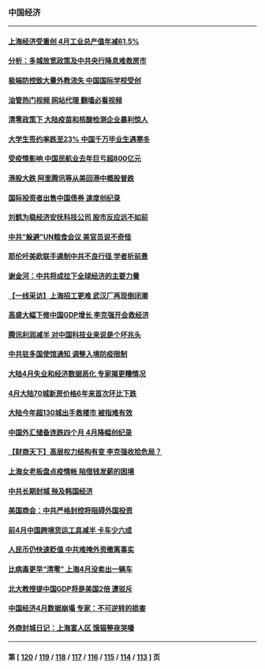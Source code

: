 ### 中国经济
---
#### [上海经济受重创 4月工业总产值年减61.5%](../../pages/ncid283/n13741423.md?05202045) 
#### [分析：多城放宽政策及中共央行降息难救房市](../../pages/ncid283/n13741415.md?05202045) 
#### [极端防控致大量外教流失 中国国际学校受创](../../pages/ncid283/n13741383.md?05202045) 
#### [油管热门视频 网站代理 翻墙必看视频](http://209.222.30.114:81/youtube.html?05202045)
#### [清零政策下 大陆疫苗和核酸检测企业暴利惊人](../../pages/ncid283/n13741225.md?05202045) 
#### [大学生签约率跌至23% 中国千万毕业生遇寒冬](../../pages/ncid283/n13741056.md?05202045) 
#### [受疫情影响 中国民航业去年巨亏超800亿元](../../pages/ncid283/n13741096.md?05202045) 
#### [港股大跌 阿里腾讯等从美回港中概股普跌](../../pages/ncid283/n13741060.md?05202045) 
#### [国际投资者出售中国债券 速度创纪录](../../pages/ncid283/n13740982.md?05202045) 
#### [刘鹤为稳经济安抚科技公司 股市反应远不如前](../../pages/ncid283/n13740881.md?05202045) 
#### [中共“躲避”UN粮食会议 美官员说不奇怪](../../pages/ncid283/n13740742.md?05202045) 
#### [耶伦吁美欧联手遏制中共不良行径 学者析前景](../../pages/ncid283/n13740600.md?05202045) 
#### [谢金河：中共将成拉下全球经济的主要力量](../../pages/ncid283/n13740547.md?05202045) 
#### [【一线采访】上海招工更难 武汉厂再现倒闭潮](../../pages/ncid283/n13740187.md?05202045) 
#### [高盛大幅下修中国GDP增长 李克强开会救经济](../../pages/ncid283/n13739993.md?05202045) 
#### [腾讯利润减半 对中国科技业来说是个坏兆头](../../pages/ncid283/n13740093.md?05202045) 
#### [中共驻多国使馆通知 调整入境防疫限制](../../pages/ncid283/n13739965.md?05202045) 
#### [大陆4月失业和经济数据恶化 专家揭更糟情况](../../pages/ncid283/n13739896.md?05202045) 
#### [4月大陆70城新房价格6年来首次环比下跌](../../pages/ncid283/n13739723.md?05202045) 
#### [大陆今年超130城出手救楼市  被指难有效](../../pages/ncid283/n13739556.md?05202045) 
#### [中国外汇储备连跌四个月 4月降幅创纪录](../../pages/ncid283/n13739541.md?05202045) 
#### [【财商天下】高层权力结构有变 李克强收拾危局？](../../pages/ncid283/n13739513.md?05202045) 
#### [上海女老板盘点疫情帐 陷借钱发薪的困境](../../pages/ncid283/n13739410.md?05202045) 
#### [中共长期封城 殃及韩国经济](../../pages/ncid283/n13739351.md?05202045) 
#### [美国商会：中共严格封控将阻碍外国投资](../../pages/ncid283/n13739088.md?05202045) 
#### [前4月中国跨境货运工具减半 卡车少六成](../../pages/ncid283/n13738983.md?05202045) 
#### [人民币仍快速贬值 中共难掩外资撤离事实](../../pages/ncid283/n13738925.md?05202045) 
#### [比病毒更早“清零” 上海4月没卖出一辆车](../../pages/ncid283/n13738757.md?05202045) 
#### [北大教授提中国GDP将是美国2倍 遭驳斥](../../pages/ncid283/n13738614.md?05202045) 
#### [中国经济4月数据崩塌 专家：不可逆转的损害](../../pages/ncid283/n13738442.md?05202045) 
#### [外商封城日记：上海富人区 饿猫整夜哭嚎](../../pages/ncid283/n13738603.md?05202045) 

---
#### 第 [ [120](./120.md?05202045) / [119](./119.md?05202045) / [118](./118.md?05202045) / [117](./117.md?05202045) / [116](./116.md?05202045) / [115](./115.md?05202045) / [114](./114.md?05202045) / [113](./113.md?05202045) ] 页
